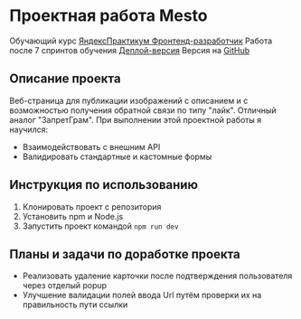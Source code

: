 # Проектная работа Mesto  
Обучающий курс [ЯндексПрактикум Фронтенд-разработчик](https://practicum.yandex.ru/frontend-developer-ab/)  Работа после 7 спринтов обучения [Деплой-версия](https://andreib1997.github.io/mesto-project-ff/)  Версия на [GitHub](https://github.com/AndreiB1997/mesto-project-ff.git)

## Описание проекта  

Веб-страница для публикации изображений с описанием и с возможностью получения обратной связи по типу "лайк".
Отличный аналог "ЗапретГрам".
При выполнении этой проектной работы я научился:  
* Взаимодействовать с внешним API  
* Валидировать стандартные и кастомные формы  

## Инструкция по использованию  
1. Клонировать проект с репозитория  
2. Установить npm и Node.js
3. Запустить проект командой `npm run dev`

## Планы и задачи по доработке проекта  
* Реализовать удаление карточки после подтверждения пользователя через отделый popup
* Улучшение валидации полей ввода Url путём проверки их на правильность пути ссылки
